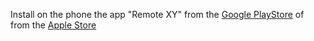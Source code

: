 Install on the phone the app "Remote XY" from the [Google PlayStore](https://play.google.com/store/apps/details?id=com.shevauto.remotexy.free) of from the [Apple Store](https://itunes.apple.com/app/remotexy/id1168130280)
